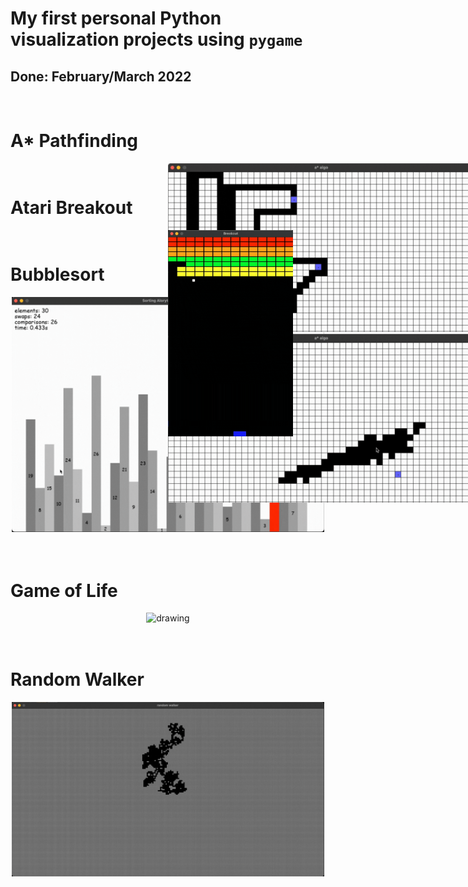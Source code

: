 # __My first personal Python visualization projects using `pygame`__  
## Done: __February/March 2022__  
<h1>
  <br>A* Pathfinding</br>
</h1>
<div style="position: absolute; left: 50%;">
  <img src="A_Star_Pathfinding/astar_maze.gif" alt="drawing" width="500"/>  
  <img src="A_Star_Pathfinding/astar_obstacle.gif" alt="drawing" width="500"/>  
</div>
<h1>
  <br>Atari Breakout</br>
</h1> 
<div style="position: absolute; left: 50%;">
  <img src="Atari_Breakout/breakout_game.gif" alt="drawing" width="200"/>  
</div>
<h1>
  <br>Bubblesort</br>
</h1>
<div style="text-align:center;">
  <img src="Bubblesort/bubblesort.gif" alt="drawing" width="500"/>  
</div>
<h1>
  <br>Game of Life</br>
</h1>
<div style="text-align:center;">
  <img src="Game_of_Life/game_of_life_vis.gif" alt="drawing" width="500"/>  
</div>
<h1>
  <br>Random Walker</br>
</h1> 
<div style="text-align:center;">
  <img src="Random_Walker/random_walking.gif" alt="drawing" width="500"/>  
</div>
